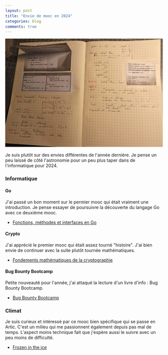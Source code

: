 ```yaml
---
layout: post
title: "Envie de mooc en 2024"
categories: blog
comments: true
---
```


![mooc go](https://github.com/homeostasie/bouquins/raw/master/_pics/blog/2024/mooc-go.png)

Je suis plutôt sur des envies différentes de l'année dernière. Je pense un peu laissé de côté l'astronomie pour un peu plus taper dans de l'informatique pour 2024.


### Informatique

#### Go

J'ai passé un bon moment sur le permier mooc qui était vraiment une introduction. Je pense essayer de poursuivre la découverte du langage Go avec ce deuxième mooc. 


* [Fonctions, méthodes et interfaces en Go](https://www.coursera.org/learn/golang-functions-methods/)


#### Crypto

J'ai apprécié le premier mooc qui était assez tourné "histoire". J'ai bien envie de continuer avec la suite plutôt tournée mathématiques. 

* [Fondements mathématiques de la cryptographie](https://www.coursera.org/learn/mathematical-foundations-cryptography)


#### Bug Bounty Bootcamp

Petite nouveauté pour l'année, j'ai attaqué la lecture d'un livre d'info : Bug Bounty Bootcamp. 

* [Bug Bounty Bootcamp](https://nostarch.com/bug-bounty-bootcamp)


### Climat

Je suis curieux et intéressé par ce mooc bien spécifique qui se passe en Artic. C'est un milieu qui me passionnent également depuis pas mal de temps. L'aspect moins technique fait que j'espère aussi le suivre avec un peu moins de difficulté.

* [Frozen in the ice](https://www.coursera.org/learn/frozen-in-the-ice/)
